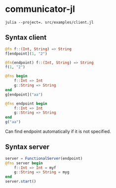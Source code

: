 # communicator-jl

```
julia --project=. src/examples/client.jl
```

## Syntax client

```julia
@fn f::(Int, String) => String
f[endpoint](1, "2")
```

```julia
@fn(endpoint) f::(Int, String) => String
f(1, "2")
```

```julia
@fns begin
    f::Int => Int
    g::String => String
end
g[endpoint]("aa")
```

```julia
@fns endpoint begin
    f::Int => Int
    g::String => String
end
g("aa")
```

Can find endpoint automatically if it is not specified.

## Syntax server

```julia
server = FunctionalServer(endpoint)
@fns server begin
    f::Int => Int = myf
    g::String => String = myg
end
server.start()
```
